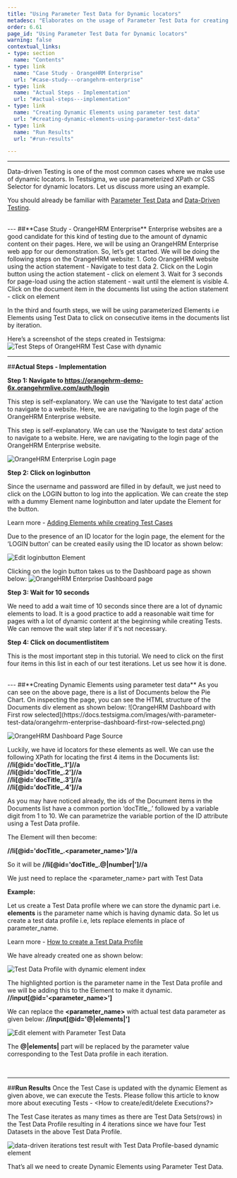 ```yaml
---
title: "Using Parameter Test Data for Dynamic locators"
metadesc: "Elaborates on the usage of Parameter Test Data for creating dynamic locators for use in Data-driven Testing."
order: 6.61
page_id: "Using Parameter Test Data for Dynamic locators"
warning: false
contextual_links:
- type: section
  name: "Contents"
- type: link
  name: "Case Study - OrangeHRM Enterprise"
  url: "#case-study---orangehrm-enterprise"
- type: link
  name: "Actual Steps - Implementation"
  url: "#actual-steps---implementation"
- type: link
  name: "Creating Dynamic Elements using parameter test data"
  url: "#creating-dynamic-elements-using-parameter-test-data"
- type: link
  name: "Run Results"
  url: "#run-results"

---
```


---
Data-driven Testing is one of the most common cases where we make use of dynamic locators. In Testsigma, we use parameterized XPath or CSS Selector for dynamic locators. Let us discuss more using an example.

You should already be familiar with [Parameter Test Data](https://testsigma.com/docs/test-data/types/parameter/) and [Data-Driven Testing](https://testsigma.com/tutorials/test-cases/data-driven-testing/). 

<br>
---
##**Case Study - OrangeHRM Enterprise**
Enterprise websites are a good candidate for this kind of testing due to the amount of dynamic content on their pages. Here, we will be using an OrangeHRM Enterprise web app for our demonstration.
So, let’s get started. We will be doing the following steps on the OrangeHRM website:
1. Goto OrangeHRM website using the action statement - Navigate to test data
2. Click on the Login button using the action statement - click on element
3. Wait for 3 seconds for page-load using the action statement - wait until the element is visible
4. Click on the document item in the documents list using the action statement - click on element

In the third and fourth steps, we will be using parameterized Elements i.e Elements using Test Data to click on consecutive items in the documents list by iteration.

Here’s a screenshot of the steps created in Testsigma:
![Test Steps of OrangeHRM Test Case with dynamic](https://docs.testsigma.com/images/with-parameter-test-data/Elements-test-steps-dynamic-locators.png)

---
##**Actual Steps - Implementation**

**Step 1: Navigate to https://orangehrm-demo-6x.orangehrmlive.com/auth/login**

This step is self-explanatory. We can use the ‘Navigate to test data’ action to navigate to a website. Here, we are navigating to the login page of the OrangeHRM Enterprise website.

This step is self-explanatory. We can use the ‘Navigate to test data’ action to navigate to a website. Here, we are navigating to the login page of the OrangeHRM Enterprise website.

![OrangeHRM Enterprise Login page](https://docs.testsigma.com/images/with-parameter-test-data/orangehrm-enterprise-login-page.png)

**Step 2: Click on loginbutton**

Since the username and password are filled in by default, we just need to click on the LOGIN button to log into the application. We can create the step with a dummy Element name loginbutton and later update the Element for the button.

Learn more - [Adding Elements while creating Test Cases](https://testsigma.com/docs/test-cases/create-steps-nl/web-apps/create-a-new-element/)

Due to the presence of an ID locator for the login page, the element for the ‘LOGIN button’ can be created easily using the ID locator as shown below:

![Edit loginbutton Element](https://docs.testsigma.com/images/with-parameter-test-data/edit-element-loginbutton.png)

Clicking on the login button takes us to the Dashboard page as shown below:
![OrangeHRM Enterprise Dashboard page](https://docs.testsigma.com/images/with-parameter-test-data/orangehrm-enterprise-dashboard.png)

**Step 3: Wait for 10 seconds**

We need to add a wait time of 10 seconds since there are a lot of dynamic elements to load. It is a good practice to add a reasonable wait time for pages with a lot of dynamic content at the beginning while creating Tests. We can remove the wait step later if it's not necessary.

**Step 4: Click on documentlistitem**

This is the most important step in this tutorial. We need to click on the first four items in this list in each of our test iterations. Let us see how it is done.

<br>
---
##**Creating Dynamic Elements using parameter test data**
As you can see on the above page, there is a list of Documents below the Pie Chart. On inspecting the page, you can see the HTML structure of the Documents div element as shown below:
![OrangeHRM Dashboard with First row selected](https://docs.testsigma.com/images/with-parameter-test-data/orangehrm-enterprise-dashboard-first-row-selected.png)

![OrangeHRM Dashboard Page Source](https://docs.testsigma.com/images/with-parameter-test-data/orangehrm-enterprise-dashboard-page-source.png)

Luckily, we have id locators for these elements as well. We can use the following XPath for locating the first 4 items in the Documents list:
**//li[@id='docTitle_.1']//a**<br>
**//li[@id='docTitle_.2']//a**<br>
**//li[@id='docTitle_.3']//a**<br>
**//li[@id='docTitle_.4']//a**

As you may have noticed already, the ids of the Document items in the Documents list have a common portion ‘docTitle_.’ followed by a variable digit from 1 to 10. We can parametrize the variable portion of the ID attribute using a Test Data profile.

The Element will then become:

**//li[@id='docTitle_.<parameter_name>']//a**

So it will be **//li[@id='docTitle_.@|number|']//a**

We just need to replace the <parameter_name> part with Test Data

**Example:**

Let us create a Test Data profile where we can store the dynamic part i.e. **elements** is the parameter name which is having dynamic data. So let us create a test data profile i.e, lets replace elements in place of parameter_name.

Learn more - [How to create a Test Data Profile](https://testsigma.com/docs/test-data/create-data-profiles/)

We have already created one as shown below:

![Test Data Profile with dynamic element index](https://docs.testsigma.com/images/with-parameter-test-data/test-data-profile-dynamic-element-index.png)

The highlighted portion is the parameter name in the Test Data profile and we will be adding this to the Element to make it dynamic. 
**//input[@id='<parameter_name>']**

We can replace the **<parameter_name>** with actual test data parameter as given below:
**//input[@id='@|elements|']**

![Edit element with Parameter Test Data](https://docs.testsigma.com/images/with-parameter-test-data/edit-element-dynamic-locator-param-test-data.png)

The **@|elements|** part will be replaced by the parameter value corresponding to the Test Data profile in each iteration.

<br>

---
##**Run Results**
Once the Test Case is updated with the dynamic Element as given above, we can execute the Tests. Please follow this article to know more about executing Tests - <How to create/edit/delete Executions?>

The Test Case iterates as many times as there are Test Data Sets(rows) in the Test Data Profile resulting in 4 iterations since we have four Test Datasets in the above Test Data Profile.

![data-driven iterations test result with Test Data Profile-based dynamic element](https://docs.testsigma.com/images/with-parameter-test-data/orangehrm-test-case-data-driven-test-result-dynamic-element.png)


That’s all we need to create Dynamic Elements using Parameter Test Data.


